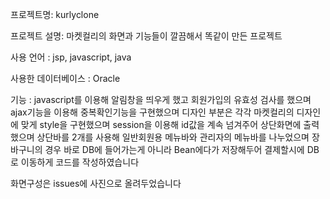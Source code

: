 프로젝트명: kurlyclone

프로젝트 설명: 마켓컬리의 화면과 기능들이 깔끔해서 똑같이 만든 프로젝트

사용 언어 : jsp, javascript, java

사용한 데이터베이스 : Oracle

기능 : javascript를 이용해 알림창을 띄우게 했고 회원가입의 유효성 검사를 했으며 ajax기능을 이용해 중복확인기능을 구현했으며 디자인 부분은 각각 마켓컬리의 디자인에 맞게 style을 구현했으며 session을 이용해 id값을 계속 넘겨주어 
       상단화면에 출력했으며 상단바를 2개를 사용해 일반회원용 메뉴바와 관리자의 메뉴바를 나누었으며 장바구니의 경우 바로 DB에 들어가는게 아니라 Bean에다가 저장해두어 결제할시에 DB로 이동하게 코드를 작성하였습니다

화면구성은 issues에 사진으로 올려두었습니다
